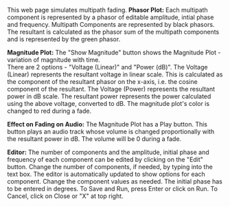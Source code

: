  This web page simulates multipath fading.
 **Phasor Plot:**
                     Each multipath component is represented by a phasor of editable amplitude, intial phase and frequency.
                     Multipath Components are represented by black phasors.
                     The resultant is calculated as the phasor sum of the multipath components and is represented by the green phasor.
                     
**Magnitude Plot:**
                     The "Show Magnitude" button shows the Magnitude Plot - variation of magnitude with time.</br>
                     There are 2 options - "Voltage (Linear)" and "Power (dB)".
                     The Voltage (Linear) represents the resultant voltage in linear scale. 
                     This is calculated as the component of the resultant phasor on the x-axis, i.e. the cosine component of the resultant.
                     The Voltage (Power) represents the resultant power in dB scale. 
                     The resultant power represents the power calculated using the above voltage, converted to dB.
                     The magnitude plot's color is changed to red during a fade.
                     
**Effect on Fading on Audio:**
                     The Magnitude Plot has a Play button.
                     This button plays an audio track whose volume is changed proportionally with the resultant power in dB.
                     The volume will be 0 during a fade.
                     
**Editor:**
                     The number of components and the amplitude, initial phase and frequency of each component can be edited by clicking on the "Edit" button.
                     Change the number of components, if needed, by typing into the text box. The editor is automatically updated to show options for each component.
                     Change the component values as needed. The initial phase has to be entered in degrees.
                     To Save and Run, press Enter or click on Run. 
                     To Cancel, click on Close or "X" at top right.
                
